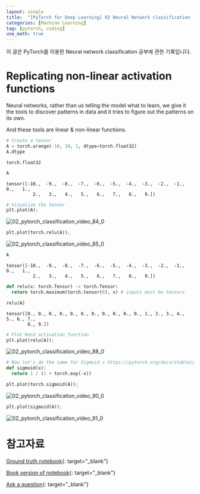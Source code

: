 ```yaml
---
layout: single
title:  "[PyTorch for Deep Learning] 02 Neural Network classification - 7. Non-linearity activation functions"
categories: [Machine Learning]
tag: [pytorch, coding]
use_math: true
---
```


이 글은 PyTorch를 이용한 Neural network classification 공부에 관한 기록입니다.


# Replicating non-linear activation functions

Neural networks, rather than us telling the model what to learn, we give it the tools to discover patterns in data and it tries to figure out the patterns on its own.

And these tools are linear & non-linear functions.


```python
# Create a tensor
A = torch.arange(-10, 10, 1, dtype=torch.float32)
A.dtype
```




    torch.float32




```python
A
```




    tensor([-10.,  -9.,  -8.,  -7.,  -6.,  -5.,  -4.,  -3.,  -2.,  -1.,   0.,   1.,
              2.,   3.,   4.,   5.,   6.,   7.,   8.,   9.])




```python
# Visualize the tensor
plt.plot(A); 
```


    
![02_pytorch_classification_video_84_0](https://github.com/yesnote/yesnote.github.io/assets/173476188/c1f8c683-bbe6-4539-83a1-595fae6f195b)
    



```python
plt.plot(torch.relu(A));
```


    
![02_pytorch_classification_video_85_0](https://github.com/yesnote/yesnote.github.io/assets/173476188/ef622a6c-dc9d-4aac-b457-3412dbfc4145)
    



```python
A
```




    tensor([-10.,  -9.,  -8.,  -7.,  -6.,  -5.,  -4.,  -3.,  -2.,  -1.,   0.,   1.,
              2.,   3.,   4.,   5.,   6.,   7.,   8.,   9.])




```python
def relu(x: torch.Tensor) -> torch.Tensor:
  return torch.maximum(torch.tensor(0), x) # inputs must be tensors

relu(A)
```




    tensor([0., 0., 0., 0., 0., 0., 0., 0., 0., 0., 0., 1., 2., 3., 4., 5., 6., 7.,
            8., 9.])




```python
# Plot ReLU activation function
plt.plot(relu(A)); 
```


    
![02_pytorch_classification_video_88_0](https://github.com/yesnote/yesnote.github.io/assets/173476188/833af56d-2150-4e83-8f50-5d18bf70fba6)
    



```python
# Now let's do the same for Sigmoid = https://pytorch.org/docs/stable/generated/torch.nn.Sigmoid.html#torch.nn.Sigmoid 
def sigmoid(x):
  return 1 / (1 + torch.exp(-x))
```


```python
plt.plot(torch.sigmoid(A)); 
```


    
![02_pytorch_classification_video_90_0](https://github.com/yesnote/yesnote.github.io/assets/173476188/ecd5c8ff-54cc-4067-a0c9-422b8d2f3fd9)




```python
plt.plot(sigmoid(A));
```


    
![02_pytorch_classification_video_91_0](https://github.com/yesnote/yesnote.github.io/assets/173476188/5c39f06d-217f-427a-a2ab-88fdf4f7d518)

# 참고자료

[Ground truth notebook](https://github.com/mrdbourke/pytorch-deep-learning/blob/main/02_pytorch_classification.ipynb){: target="_blank"}

[Book version of notebook](https://www.learnpytorch.io/02_pytorch_classification/){: target="_blank"}

[Ask a question](https://github.com/mrdbourke/pytorch-deep-learning/discussions){: target="_blank"}